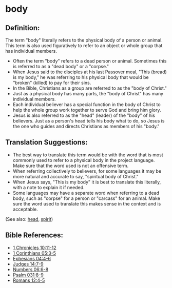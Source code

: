 # body #

## Definition: ##

The term "body" literally refers to the physical body of a person or animal. This term is also used figuratively to refer to an object or  whole group that has individual members.

* Often the term "body" refers to a dead person or animal. Sometimes this is referred to as a "dead body" or a "corpse."
* When Jesus said to the disciples at his last Passover meal, "This (bread) is my body," he was referring to his physical body that would be "broken" (killed) to pay for their sins.
* In the Bible, Christians as a group are referred to as the "body of Christ."
* Just as a physical body has many parts, the "body of Christ" has many individual members.
* Each individual believer has a special function in the body of Christ to help the whole group work together to serve God and bring him glory.
* Jesus is also referred to as the "head" (leader) of the "body" of his believers. Just as a person's head tells his body what to do, so Jesus is the one who guides and directs Christians as members of his "body."

## Translation Suggestions: ##

* The best way to translate this term would be with the word that is most commonly used to refer to a physical body in the project language. Make sure that the word used is not an offensive term.
* When referring collectively to believers, for some languages it may be more natural and accurate to say, "spiritual body of Christ."
* When Jesus says, "This is my body" it is best to translate this literally, with a note to explain it if needed.
* Some languages may have a separate word when referring to a dead body, such as "corpse" for a person or "carcass" for an animal. Make sure the word used to translate this makes sense in the context and is acceptable.

(See also: [head](../other/head.md), [spirit](../kt/spirit.md))

## Bible References: ##

* [1 Chronicles 10:11-12](https://door43.org/en/bible/notes/1ch/10/11)
* [1 Corinthians 05:3-5](https://door43.org/en/bible/notes/1co/05/03)
* [Ephesians 04:4-6](https://door43.org/en/bible/notes/eph/04/04)
* [Judges 14:7-9](https://door43.org/en/bible/notes/jdg/14/07)
* [Numbers 06:6-8](https://door43.org/en/bible/notes/num/06/06)
* [Psalm 031:8-9](https://door43.org/en/bible/notes/psa/031/008)
* [Romans 12:4-5](https://door43.org/en/bible/notes/rom/12/04)

